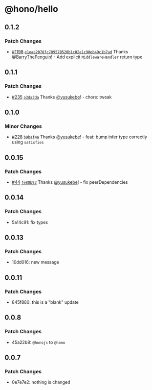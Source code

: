 # @hono/hello

## 0.1.2

### Patch Changes

- [#1198](https://github.com/honojs/middleware/pull/1198) [`e1eae2078fc789578520b1c82a1c90eb49c1b7ad`](https://github.com/honojs/middleware/commit/e1eae2078fc789578520b1c82a1c90eb49c1b7ad) Thanks [@BarryThePenguin](https://github.com/BarryThePenguin)! - Add explicit `MiddlewareHandler` return type

## 0.1.1

### Patch Changes

- [#235](https://github.com/honojs/middleware/pull/235) [`a3da3da`](https://github.com/honojs/middleware/commit/a3da3dac910e24075466932ac39bb4e529dfb483) Thanks [@yusukebe](https://github.com/yusukebe)! - chore: tweak

## 0.1.0

### Minor Changes

- [#228](https://github.com/honojs/middleware/pull/228) [`b9baf4a`](https://github.com/honojs/middleware/commit/b9baf4a9902ddd2dd09dd65e00699088fcbac403) Thanks [@yusukebe](https://github.com/yusukebe)! - feat: bump infer type correctly using `satisfies`

## 0.0.15

### Patch Changes

- [#44](https://github.com/honojs/middleware/pull/44) [`fe80b93`](https://github.com/honojs/middleware/commit/fe80b939e5e8cfbfdb6fe9a59c8c6477ce1bb766) Thanks [@yusukebe](https://github.com/yusukebe)! - fix peerDependencies

## 0.0.14

### Patch Changes

- 5a14c91: fix types

## 0.0.13

### Patch Changes

- 10dd016: new message

## 0.0.11

### Patch Changes

- 845f880: this is a "blank" update

## 0.0.8

### Patch Changes

- 45a22b8: `@honojs` to `@hono`

## 0.0.7

### Patch Changes

- 0e7e7e2: nothing is changed
